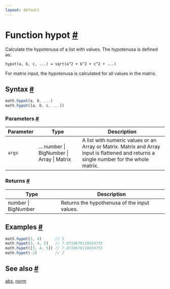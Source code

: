 ```yaml
---
layout: default
---
```


<!-- Note: This file is automatically generated from source code comments. Changes made in this file will be overridden. -->

<h1 id="function-hypot">Function hypot <a href="#function-hypot" title="Permalink">#</a></h1>

Calculate the hypotenusa of a list with values. The hypotenusa is defined as:

    hypot(a, b, c, ...) = sqrt(a^2 + b^2 + c^2 + ...)

For matrix input, the hypotenusa is calculated for all values in the matrix.


<h2 id="syntax">Syntax <a href="#syntax" title="Permalink">#</a></h2>

```js
math.hypot(a, b, ...)
math.hypot([a, b, c, ...])
```

<h3 id="parameters">Parameters <a href="#parameters" title="Permalink">#</a></h3>

Parameter | Type | Description
--------- | ---- | -----------
`args` | ... number &#124; BigNumber &#124; Array &#124; Matrix | A list with numeric values or an Array or Matrix. Matrix and Array input is flattened and returns a single number for the whole matrix.

<h3 id="returns">Returns <a href="#returns" title="Permalink">#</a></h3>

Type | Description
---- | -----------
number &#124; BigNumber | Returns the hypothenusa of the input values.


<h2 id="examples">Examples <a href="#examples" title="Permalink">#</a></h2>

```js
math.hypot(3, 4)      // 5
math.hypot(3, 4, 5)   // 7.0710678118654755
math.hypot([3, 4, 5]) // 7.0710678118654755
math.hypot(-2)        // 2
```


<h2 id="see-also">See also <a href="#see-also" title="Permalink">#</a></h2>

[abs](abs.html),
[norm](norm.html)

